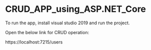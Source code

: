 # CRUD_APP_using_ASP.NET_Core

To run the app, install visual studio 2019 and run the project.

Open the below link for CRUD operation:

https://localhost:7215/users
